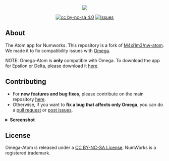 <p align="center"><img src="https://github.com/Omega-Numworks/Omega-Design/blob/master/Omega-Atom.png" /></p>

<p align="center">
  <a href="https://creativecommons.org/licenses/by-nc-sa/4.0/"><img alt="cc by-nc-sa 4.0" src="https://img.shields.io/badge/License-CC%20BY--NC--SA%204.0-lightgrey.svg?logo=creative%20commons&style=for-the-badge" /></a>
  <a href="https://github.com/Omega-Numworks/Omega-Atom/issues"><img alt="Issues" src="https://img.shields.io/github/issues/Omega-Numworks/Omega-Atom.svg?logo=git&style=for-the-badge" /></a>
</p>

## About

The Atom app for Numworks. This repository is a fork of [M4xi1m3/nw-atom](https://github.com/M4xi1m3/nw-atom). We made it to fix compatibility issues with [Omega](https://github.com/Omega-Numworks/Omega).

NOTE: Omega-Atom is **only** compatible with Omega. To download the app for Epsilon or Delta, please download it [here](https://github.com/M4xi1m3/nw-atom).

## Contributing

* For **new features and bug fixes**, please contribute on the main repository [here](https://github.com/M4xi1m3/nw-atom).
* Otherwise, if you want to **fix a bug that affects only Omega**, you can do a [pull request](https://github.com/Omega-Numworks/Omega-Atom/pulls) or [post issues](https://github.com/Omega-Numworks/Omega-Atom/issues).

<details>
  <summary><b>Screenshot</b></summary>
  
  ![Atom](https://github.com/Omega-Numworks/Omega-Design/blob/master/screenshots/Omega/atom.png)

</details>

## License

Omega-Atom is released under a [CC BY-NC-SA License](https://creativecommons.org/licenses/by-nc-sa/4.0/legalcode). NumWorks is a registered trademark.
